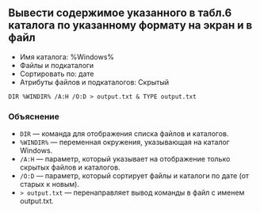 ## Вывести содержимое указанного в табл.6 каталога по указанному формату на экран и в файл

- Имя каталога: %Windows%
- Файлы и подкаталоги
- Сортировать по: дате
- Атрибуты файлов и подкаталогов: Скрытый

```
DIR %WINDIR% /A:H /O:D > output.txt & TYPE output.txt
```

### Объяснение

- `DIR` — команда для отображения списка файлов и каталогов. 
- `%WINDIR%` — переменная окружения, указывающая на каталог Windows.
- `/A:H` — параметр, который указывает на отображение только скрытых файлов и каталогов.
- `/O:D` — параметр, который сортирует файлы и каталоги по дате (от старых к новым).
- `> output.txt` — перенаправляет вывод команды в файл с именем output.txt.

